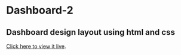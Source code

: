 # Dashboard-2
Dashboard design layout using html and css
-----------------
[Click here to view it live](https://jouryabdullah.github.io/Dashboard-2/).